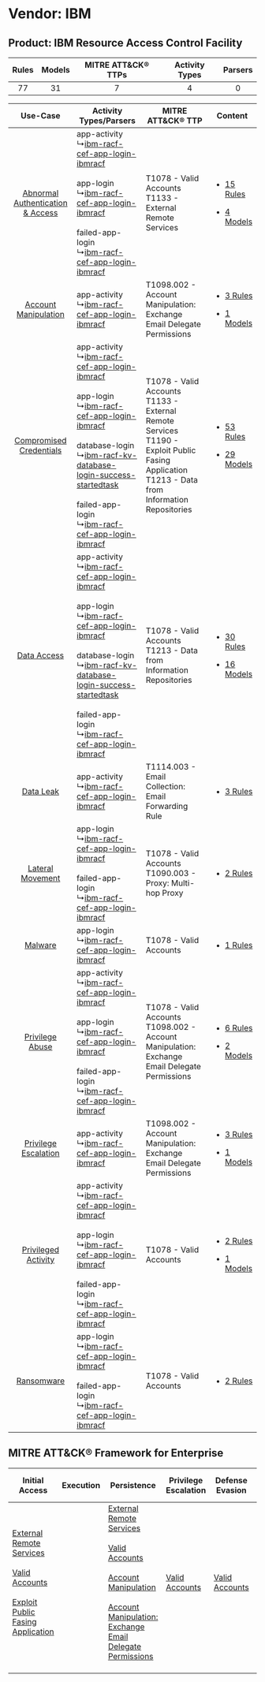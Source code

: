 Vendor: IBM
===========
Product: IBM Resource Access Control Facility
---------------------------------------------
| Rules | Models | MITRE ATT&CK® TTPs | Activity Types | Parsers |
|:-----:|:------:|:------------------:|:--------------:|:-------:|
|  77   |   31   |         7          |       4        |    0    |

|    Use-Case    | Activity Types/Parsers    | MITRE ATT&CK® TTP    | Content    |
|:----:| ---- | ---- | ---- |
| [Abnormal Authentication & Access](../../../UseCases/uc_abnormal_authentication_&_access.md) |  app-activity<br> ↳[ibm-racf-cef-app-login-ibmracf](Ps/pC_ibmracfcefapploginibmracf.md)<br><br> app-login<br> ↳[ibm-racf-cef-app-login-ibmracf](Ps/pC_ibmracfcefapploginibmracf.md)<br><br> failed-app-login<br> ↳[ibm-racf-cef-app-login-ibmracf](Ps/pC_ibmracfcefapploginibmracf.md)<br>    | T1078 - Valid Accounts<br>T1133 - External Remote Services<br>    | [<ul><li>15 Rules</li></ul><ul><li>4 Models</li></ul>](RM/r_m_ibm_ibm_resource_access_control_facility_Abnormal_Authentication_&_Access.md) |
|    [Account Manipulation](../../../UseCases/uc_account_manipulation.md)    |  app-activity<br> ↳[ibm-racf-cef-app-login-ibmracf](Ps/pC_ibmracfcefapploginibmracf.md)<br>    | T1098.002 - Account Manipulation: Exchange Email Delegate Permissions<br>    | [<ul><li>3 Rules</li></ul><ul><li>1 Models</li></ul>](RM/r_m_ibm_ibm_resource_access_control_facility_Account_Manipulation.md)    |
|          [Compromised Credentials](../../../UseCases/uc_compromised_credentials.md)          |  app-activity<br> ↳[ibm-racf-cef-app-login-ibmracf](Ps/pC_ibmracfcefapploginibmracf.md)<br><br> app-login<br> ↳[ibm-racf-cef-app-login-ibmracf](Ps/pC_ibmracfcefapploginibmracf.md)<br><br> database-login<br> ↳[ibm-racf-kv-database-login-success-startedtask](Ps/pC_ibmracfkvdatabaseloginsuccessstartedtask.md)<br><br> failed-app-login<br> ↳[ibm-racf-cef-app-login-ibmracf](Ps/pC_ibmracfcefapploginibmracf.md)<br> | T1078 - Valid Accounts<br>T1133 - External Remote Services<br>T1190 - Exploit Public Fasing Application<br>T1213 - Data from Information Repositories<br> | [<ul><li>53 Rules</li></ul><ul><li>29 Models</li></ul>](RM/r_m_ibm_ibm_resource_access_control_facility_Compromised_Credentials.md)         |
|    [Data Access](../../../UseCases/uc_data_access.md)    |  app-activity<br> ↳[ibm-racf-cef-app-login-ibmracf](Ps/pC_ibmracfcefapploginibmracf.md)<br><br> app-login<br> ↳[ibm-racf-cef-app-login-ibmracf](Ps/pC_ibmracfcefapploginibmracf.md)<br><br> database-login<br> ↳[ibm-racf-kv-database-login-success-startedtask](Ps/pC_ibmracfkvdatabaseloginsuccessstartedtask.md)<br><br> failed-app-login<br> ↳[ibm-racf-cef-app-login-ibmracf](Ps/pC_ibmracfcefapploginibmracf.md)<br> | T1078 - Valid Accounts<br>T1213 - Data from Information Repositories<br>    | [<ul><li>30 Rules</li></ul><ul><li>16 Models</li></ul>](RM/r_m_ibm_ibm_resource_access_control_facility_Data_Access.md)    |
|    [Data Leak](../../../UseCases/uc_data_leak.md)    |  app-activity<br> ↳[ibm-racf-cef-app-login-ibmracf](Ps/pC_ibmracfcefapploginibmracf.md)<br>    | T1114.003 - Email Collection: Email Forwarding Rule<br>    | [<ul><li>3 Rules</li></ul>](RM/r_m_ibm_ibm_resource_access_control_facility_Data_Leak.md)    |
|    [Lateral Movement](../../../UseCases/uc_lateral_movement.md)    |  app-login<br> ↳[ibm-racf-cef-app-login-ibmracf](Ps/pC_ibmracfcefapploginibmracf.md)<br><br> failed-app-login<br> ↳[ibm-racf-cef-app-login-ibmracf](Ps/pC_ibmracfcefapploginibmracf.md)<br>    | T1078 - Valid Accounts<br>T1090.003 - Proxy: Multi-hop Proxy<br>    | [<ul><li>2 Rules</li></ul>](RM/r_m_ibm_ibm_resource_access_control_facility_Lateral_Movement.md)    |
|    [Malware](../../../UseCases/uc_malware.md)    |  app-login<br> ↳[ibm-racf-cef-app-login-ibmracf](Ps/pC_ibmracfcefapploginibmracf.md)<br>    | T1078 - Valid Accounts<br>    | [<ul><li>1 Rules</li></ul>](RM/r_m_ibm_ibm_resource_access_control_facility_Malware.md)    |
|    [Privilege Abuse](../../../UseCases/uc_privilege_abuse.md)    |  app-activity<br> ↳[ibm-racf-cef-app-login-ibmracf](Ps/pC_ibmracfcefapploginibmracf.md)<br><br> app-login<br> ↳[ibm-racf-cef-app-login-ibmracf](Ps/pC_ibmracfcefapploginibmracf.md)<br><br> failed-app-login<br> ↳[ibm-racf-cef-app-login-ibmracf](Ps/pC_ibmracfcefapploginibmracf.md)<br>    | T1078 - Valid Accounts<br>T1098.002 - Account Manipulation: Exchange Email Delegate Permissions<br>    | [<ul><li>6 Rules</li></ul><ul><li>2 Models</li></ul>](RM/r_m_ibm_ibm_resource_access_control_facility_Privilege_Abuse.md)    |
|    [Privilege Escalation](../../../UseCases/uc_privilege_escalation.md)    |  app-activity<br> ↳[ibm-racf-cef-app-login-ibmracf](Ps/pC_ibmracfcefapploginibmracf.md)<br>    | T1098.002 - Account Manipulation: Exchange Email Delegate Permissions<br>    | [<ul><li>3 Rules</li></ul><ul><li>1 Models</li></ul>](RM/r_m_ibm_ibm_resource_access_control_facility_Privilege_Escalation.md)    |
|    [Privileged Activity](../../../UseCases/uc_privileged_activity.md)    |  app-activity<br> ↳[ibm-racf-cef-app-login-ibmracf](Ps/pC_ibmracfcefapploginibmracf.md)<br><br> app-login<br> ↳[ibm-racf-cef-app-login-ibmracf](Ps/pC_ibmracfcefapploginibmracf.md)<br><br> failed-app-login<br> ↳[ibm-racf-cef-app-login-ibmracf](Ps/pC_ibmracfcefapploginibmracf.md)<br>    | T1078 - Valid Accounts<br>    | [<ul><li>2 Rules</li></ul><ul><li>1 Models</li></ul>](RM/r_m_ibm_ibm_resource_access_control_facility_Privileged_Activity.md)    |
|    [Ransomware](../../../UseCases/uc_ransomware.md)    |  app-login<br> ↳[ibm-racf-cef-app-login-ibmracf](Ps/pC_ibmracfcefapploginibmracf.md)<br><br> failed-app-login<br> ↳[ibm-racf-cef-app-login-ibmracf](Ps/pC_ibmracfcefapploginibmracf.md)<br>    | T1078 - Valid Accounts<br>    | [<ul><li>2 Rules</li></ul>](RM/r_m_ibm_ibm_resource_access_control_facility_Ransomware.md)    |

MITRE ATT&CK® Framework for Enterprise
--------------------------------------
| Initial Access                                                                                                                                                                                                                         | Execution | Persistence                                                                                                                                                                                                                                                                                                                                 | Privilege Escalation                                                | Defense Evasion                                                     | Credential Access | Discovery | Lateral Movement | Collection                                                                                                                                                                                                                                                   | Command and Control                                                                                                                       | Exfiltration | Impact |
| -------------------------------------------------------------------------------------------------------------------------------------------------------------------------------------------------------------------------------------- | --------- | ------------------------------------------------------------------------------------------------------------------------------------------------------------------------------------------------------------------------------------------------------------------------------------------------------------------------------------------- | ------------------------------------------------------------------- | ------------------------------------------------------------------- | ----------------- | --------- | ---------------- | ------------------------------------------------------------------------------------------------------------------------------------------------------------------------------------------------------------------------------------------------------------ | ----------------------------------------------------------------------------------------------------------------------------------------- | ------------ | ------ |
| [External Remote Services](https://attack.mitre.org/techniques/T1133)<br><br>[Valid Accounts](https://attack.mitre.org/techniques/T1078)<br><br>[Exploit Public Fasing Application](https://attack.mitre.org/techniques/T1190)<br><br> |           | [External Remote Services](https://attack.mitre.org/techniques/T1133)<br><br>[Valid Accounts](https://attack.mitre.org/techniques/T1078)<br><br>[Account Manipulation](https://attack.mitre.org/techniques/T1098)<br><br>[Account Manipulation: Exchange Email Delegate Permissions](https://attack.mitre.org/techniques/T1098/002)<br><br> | [Valid Accounts](https://attack.mitre.org/techniques/T1078)<br><br> | [Valid Accounts](https://attack.mitre.org/techniques/T1078)<br><br> |                   |           |                  | [Data from Information Repositories](https://attack.mitre.org/techniques/T1213)<br><br>[Email Collection](https://attack.mitre.org/techniques/T1114)<br><br>[Email Collection: Email Forwarding Rule](https://attack.mitre.org/techniques/T1114/003)<br><br> | [Proxy: Multi-hop Proxy](https://attack.mitre.org/techniques/T1090/003)<br><br>[Proxy](https://attack.mitre.org/techniques/T1090)<br><br> |              |        |